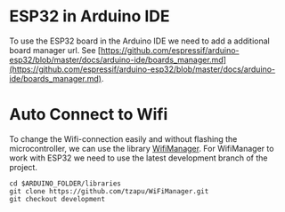 # ESP32 in Arduino IDE

To use the ESP32 board in the Arduino IDE we need to add a additional board manager url. See [https://github.com/espressif/arduino-esp32/blob/master/docs/arduino-ide/boards_manager.md](https://github.com/espressif/arduino-esp32/blob/master/docs/arduino-ide/boards_manager.md).

# Auto Connect to Wifi

To change the Wifi-connection easily and without flashing the microcontroller, we can use the library [WifiManager](https://github.com/tzapu/WiFiManager). For WifiManager to work with ESP32 we need to use the latest development branch of the project.

```
cd $ARDUINO_FOLDER/libraries
git clone https://github.com/tzapu/WiFiManager.git
git checkout development
```
